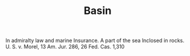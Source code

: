 ---
title: Basin
permalink: "/definitions/basin.html"
body: In admiralty law and marine Insurance. A part of the sea lnclosed in rocks.
  U. S. v. Morel, 13 Am. Jur. 286, 26 Fed. Cas. 1,310
published_at: '2018-07-07'
layout: post
---